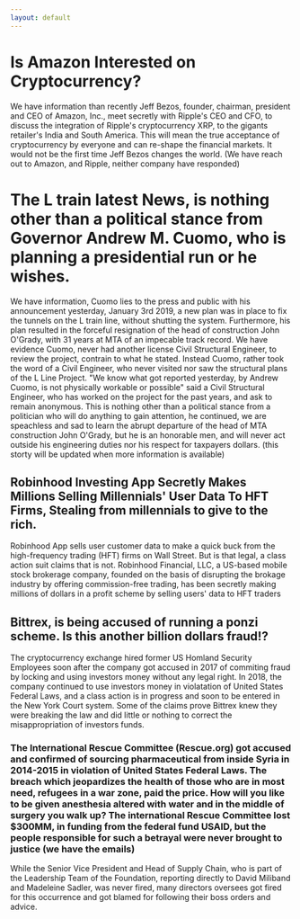 ```yaml
---
layout: default
---
```

# Is Amazon Interested on Cryptocurrency? 
We have information than recently Jeff Bezos, founder, chairman, president and CEO of Amazon, Inc., meet secretly with Ripple's CEO and CFO, to discuss the integration of Ripple's cryptocurrency XRP, to the gigants retailer's India and South America. This will mean the true acceptance of cryptocurrency by everyone and can re-shape the financial markets. It would not be the first time Jeff Bezos changes the world. (We have reach out to Amazon, and Ripple, neither company have responded) 

# The L train latest News, is nothing other than a political stance from Governor Andrew M. Cuomo, who is planning a presidential run or he wishes. 

We have information, Cuomo lies to the press and public with his announcement yesterday, January 3rd 2019, a new plan was in place to fix the tunnels on the L train line, without shutting the system. Furthermore, his plan resulted in the forceful resignation of the head of construction John O'Grady, with 31 years at MTA of an impecable track record. We have evidence Cuomo, never had another license Civil Structural Engineer, to review the project, contrain to what he stated. Instead Cuomo, rather took the word of a Civil Engineer, who never visited nor saw the structural plans of the L Line Project. "We know what got reported yesterday, by Andrew Cuomo, is not physically workable or possible" said a Civil Structural Engineer, who has worked on the project for the past years, and ask to remain anonymous. This is nothing other than a political stance from a politician who will do anything to gain attention, 
he continued, we are speachless and sad to learn the abrupt departure of the head of MTA construction John O'Grady, but he is an honorable men, and will never act outside his engineering duties  nor his respect for taxpayers dollars. (this storty will be updated when more information is available)

## Robinhood Investing App Secretly Makes Millions Selling Millennials' User Data To HFT Firms, Stealing from millennials to give to the rich. 

Robinhood App sells user customer data to make a quick buck from the high-frequency trading (HFT) firms on Wall Street. But is that legal, a class action suit claims that is not. Robinhood Financial, LLC, a US-based mobile stock brokerage company, founded on the basis of disrupting the brokage industry by offering commission-free trading, has been secretly making millions of dollars in a profit scheme by selling users' data to HFT traders

## Bittrex, is being accused of running a ponzi scheme. Is this another billion dollars fraud!?

The cryptocurrency exchange hired former US Homland Security Employees soon after the company got accused in 2017 of commiting fraud by locking and using investors money without any legal right. In 2018, the company continued to use investors money in violatation of United States Federal Laws, and a class action is in progress and soon to be entered in the New York Court system. Some of the claims prove Bittrex knew they were breaking the law and did little or nothing to correct the misappropriation of investors funds.


### The International Rescue Committee (Rescue.org) got accused and confirmed of sourcing pharmaceutical from inside Syria in 2014-2015 in violation of United States Federal Laws. The breach which jeopardizes the health of those who are in most need, refugees in a war zone, paid the price. How will you like to be given anesthesia altered with water and in the middle of surgery you walk up? The international Rescue Committee lost $300MM, in funding from the federal fund USAID, but the people responsible for such a betrayal were never brought to justice (we have the emails)

While the Senior Vice President and Head of Supply Chain, who is part of the Leadership Team of the Foundation, reporting directly to David Miliband and Madeleine Sadler, was never fired, many directors oversees got fired for this occurrence and got blamed for following their boss orders and advice. 



